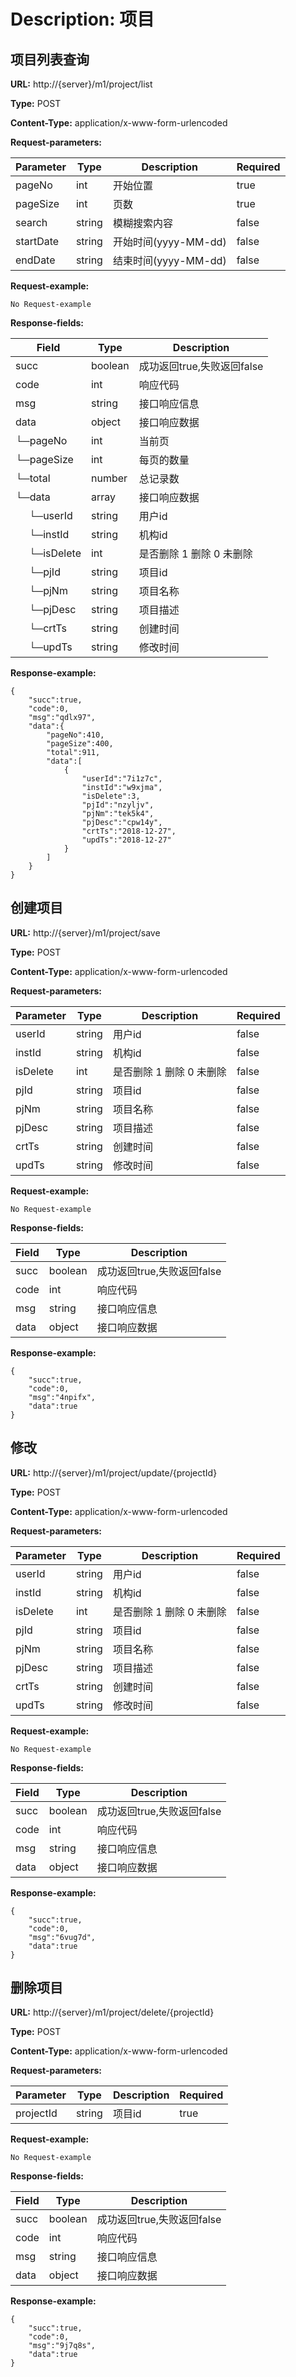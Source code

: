 
# Description: 项目
## 项目列表查询
**URL:** http://{server}/m1/project/list

**Type:** POST

**Content-Type:** application/x-www-form-urlencoded


**Request-parameters:**

Parameter | Type|Description|Required
---|---|---|---
pageNo|int|开始位置|true
pageSize|int|页数|true
search|string|模糊搜索内容|false
startDate|string|开始时间(yyyy-MM-dd)|false
endDate|string|结束时间(yyyy-MM-dd)|false


**Request-example:**
```
No Request-example
```
**Response-fields:**

Field | Type|Description
---|---|---
succ|boolean|成功返回true,失败返回false
code|int|响应代码
msg|string|接口响应信息
data|object|接口响应数据
└─pageNo|int|当前页
└─pageSize|int|每页的数量
└─total|number|总记录数
└─data|array|接口响应数据
&nbsp;&nbsp;&nbsp;&nbsp;&nbsp;└─userId|string|用户id
&nbsp;&nbsp;&nbsp;&nbsp;&nbsp;└─instId|string|机构id
&nbsp;&nbsp;&nbsp;&nbsp;&nbsp;└─isDelete|int|是否删除 1 删除  0 未删除
&nbsp;&nbsp;&nbsp;&nbsp;&nbsp;└─pjId|string|项目id
&nbsp;&nbsp;&nbsp;&nbsp;&nbsp;└─pjNm|string|项目名称
&nbsp;&nbsp;&nbsp;&nbsp;&nbsp;└─pjDesc|string|项目描述
&nbsp;&nbsp;&nbsp;&nbsp;&nbsp;└─crtTs|string|创建时间
&nbsp;&nbsp;&nbsp;&nbsp;&nbsp;└─updTs|string|修改时间


**Response-example:**
```
{
	"succ":true,
	"code":0,
	"msg":"qdlx97",
	"data":{
		"pageNo":410,
		"pageSize":400,
		"total":911,
		"data":[
			{
				"userId":"7i1z7c",
				"instId":"w9xjma",
				"isDelete":3,
				"pjId":"nzyljv",
				"pjNm":"tek5k4",
				"pjDesc":"cpw14y",
				"crtTs":"2018-12-27",
				"updTs":"2018-12-27"
			}
		]
	}
}
```

## 创建项目
**URL:** http://{server}/m1/project/save

**Type:** POST

**Content-Type:** application/x-www-form-urlencoded


**Request-parameters:**

Parameter | Type|Description|Required
---|---|---|---
userId|string|用户id|false
instId|string|机构id|false
isDelete|int|是否删除 1 删除  0 未删除|false
pjId|string|项目id|false
pjNm|string|项目名称|false
pjDesc|string|项目描述|false
crtTs|string|创建时间|false
updTs|string|修改时间|false


**Request-example:**
```
No Request-example
```
**Response-fields:**

Field | Type|Description
---|---|---
succ|boolean|成功返回true,失败返回false
code|int|响应代码
msg|string|接口响应信息
data|object|接口响应数据


**Response-example:**
```
{
	"succ":true,
	"code":0,
	"msg":"4npifx",
	"data":true
}
```

## 修改
**URL:** http://{server}/m1/project/update/{projectId}

**Type:** POST

**Content-Type:** application/x-www-form-urlencoded


**Request-parameters:**

Parameter | Type|Description|Required
---|---|---|---
userId|string|用户id|false
instId|string|机构id|false
isDelete|int|是否删除 1 删除  0 未删除|false
pjId|string|项目id|false
pjNm|string|项目名称|false
pjDesc|string|项目描述|false
crtTs|string|创建时间|false
updTs|string|修改时间|false


**Request-example:**
```
No Request-example
```
**Response-fields:**

Field | Type|Description
---|---|---
succ|boolean|成功返回true,失败返回false
code|int|响应代码
msg|string|接口响应信息
data|object|接口响应数据


**Response-example:**
```
{
	"succ":true,
	"code":0,
	"msg":"6vug7d",
	"data":true
}
```

## 删除项目
**URL:** http://{server}/m1/project/delete/{projectId}

**Type:** POST

**Content-Type:** application/x-www-form-urlencoded


**Request-parameters:**

Parameter | Type|Description|Required
---|---|---|---
projectId|string|项目id|true


**Request-example:**
```
No Request-example
```
**Response-fields:**

Field | Type|Description
---|---|---
succ|boolean|成功返回true,失败返回false
code|int|响应代码
msg|string|接口响应信息
data|object|接口响应数据


**Response-example:**
```
{
	"succ":true,
	"code":0,
	"msg":"9j7q8s",
	"data":true
}
```

